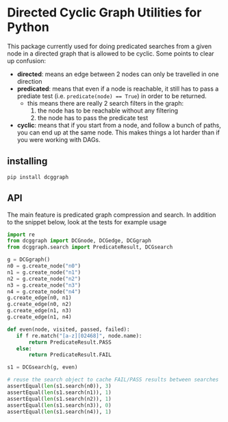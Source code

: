 Directed Cyclic Graph Utilities for Python
==========================================

This package currently used for doing predicated searches from a given
node in a directed graph that is allowed to be cyclic. Some points to clear
up confusion:
- __directed__: means an edge between 2 nodes can only be travelled in one
  direction
- __predicated__: means that even if a node is reachable, it still has to
  pass a prediate test (i.e. `predicate(node) == True`) in order to be
  returned.
    - this means there are really 2 search filters in the graph:
        1) the node has to be reachable without any filtering
        2) the node has to pass the predicate test
- __cyclic__: means that if you start from a node, and follow a bunch of
  paths, you can end up at the same node. This makes things a lot harder
  than if you were working with DAGs.

installing
----------
```pip install dcggraph```

API
---
The main feature is predicated graph compression and search. 
In addition to the snippet below, look at the tests for example usage
```python
import re
from dcggraph import DCGnode, DCGedge, DCGgraph
from dcggraph.search import PredicateResult, DCGsearch

g = DCGgraph()
n0 = g.create_node("n0")
n1 = g.create_node("n1")
n2 = g.create_node("n2")
n3 = g.create_node("n3")
n4 = g.create_node("n4")
g.create_edge(n0, n1)
g.create_edge(n0, n2)
g.create_edge(n1, n3)
g.create_edge(n1, n4)

def even(node, visited, passed, failed):
   if f re.match("[a-z][02468]", node.name):
       return PredicateResult.PASS
   else:
       return PredicateResult.FAIL

s1 = DCGsearch(g, even)

# reuse the search object to cache FAIL/PASS results between searches
assertEqual(len(s1.search(n0)), 3)
assertEqual(len(s1.search(n1)), 1)
assertEqual(len(s1.search(n2)), 1)
assertEqual(len(s1.search(n3)), 0)
assertEqual(len(s1.search(n4)), 1)

```

